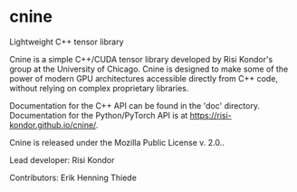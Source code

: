 # cnine
Lightweight C++ tensor library

Cnine is a simple C++/CUDA tensor library developed by Risi Kondor's group at the University of Chicago. Cnine is designed to make some of the power of modern GPU architectures accessible directly from C++ code, without relying on complex proprietary libraries. 

Documentation for the C++ API can be found in the 'doc' directory. Documentation for the Python/PyTorch API is 
at https://risi-kondor.github.io/cnine/.

Cnine is released under the Mozilla Public License v. 2.0..

Lead developer: Risi Kondor

Contributors: Erik Henning Thiede
